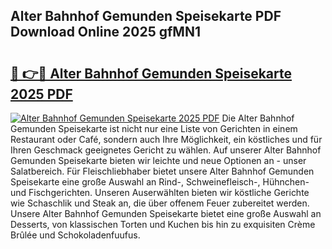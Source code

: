 ## Alter Bahnhof Gemunden Speisekarte PDF Download Online 2025 gfMN1

# <h2><a href="http://gc8qc46.nevu.top/?p=Alter+Bahnhof+Gemunden+Speisekarte">🔗 👉🔴 Alter Bahnhof Gemunden Speisekarte 2025 PDF</a></h2>

[![Alter Bahnhof Gemunden Speisekarte 2025 PDF](https://i.imgur.com/dBaPXMq.png)](http://gc8qc46.nevu.top/?p=Alter+Bahnhof+Gemunden+Speisekarte)
Die Alter Bahnhof Gemunden Speisekarte ist nicht nur eine Liste von Gerichten in einem Restaurant oder Café, sondern auch Ihre Möglichkeit, ein köstliches und für Ihren Geschmack geeignetes Gericht zu wählen. Auf unserer Alter Bahnhof Gemunden Speisekarte bieten wir leichte und neue Optionen an - unser Salatbereich. Für Fleischliebhaber bietet unsere Alter Bahnhof Gemunden Speisekarte eine große Auswahl an Rind-, Schweinefleisch-, Hühnchen- und Fischgerichten. Unseren Auserwählten bieten wir köstliche Gerichte wie Schaschlik und Steak an, die über offenem Feuer zubereitet werden. Unsere Alter Bahnhof Gemunden Speisekarte bietet eine große Auswahl an Desserts, von klassischen Torten und Kuchen bis hin zu exquisiten Crème Brûlée und Schokoladenfuufus.
